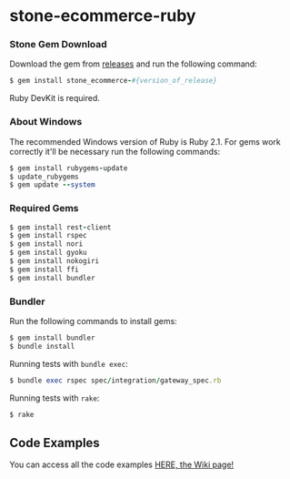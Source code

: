 # stone-ecommerce-ruby

### Stone Gem Download

Download the gem from [releases](https://github.com/stone-pagamentos/stone-ecommerce-ruby/releases) and run the following command:
```ruby
$ gem install stone_ecommerce-#{version_of_release}
```
<!--
https://rubygems.org/gems/

```ruby
$ gem install stone_ecommerce
```

```ruby
require 'stone_ecommerce'
```
-->

Ruby DevKit is required.

### About Windows
The recommended Windows version of Ruby is Ruby 2.1.
For gems work correctly it'll be necessary run the following commands:

```ruby
$ gem install rubygems-update
$ update_rubygems
$ gem update --system
```
### Required Gems
```ruby
$ gem install rest-client
$ gem install rspec
$ gem install nori
$ gem install gyoku
$ gem install nokogiri
$ gem install ffi
$ gem install bundler
```
### Bundler
Run the following commands to install gems:

```ruby
$ gem install bundler
$ bundle install
```

Running tests with `bundle exec`:

```ruby
$ bundle exec rspec spec/integration/gateway_spec.rb
```

Running tests with `rake`:

```ruby
$ rake
```

## Code Examples

You can access all the code examples [HERE, the Wiki page!](https://github.com/stone-pagamentos/stone-ecommerce-ruby/wiki)
